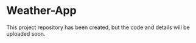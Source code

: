 # Weather-App
This project repository has been created, but the code and details will be uploaded soon.  
